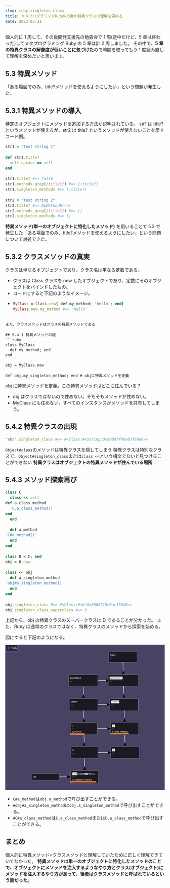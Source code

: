 ```yaml
---
slug: ruby_singleton_class
title: メタプログラミングRubyの5章の特異クラスの理解を深める
date: 2022-03-21
---
```


個人的に 1 周して、その後開発支援先の勉強会で 1 周(途中だけど、5 章は終わった)してメタプログラミング Ruby の 5 章は計 2 周しました。
その中で、**5 章の特異クラスの解像度が低いことに気づけた**ので時間を取ってもう 1 度読み直して理解を深めたいと思います。

## 5.3 特異メソッド

「ある場面でのみ、title?メソッドを使えるようにしたい」という問題が発生した。

## 5.3.1 特異メソッドの導入

特定のオブジェクトにメソッドを追加する方法が説明されている。
str1 は title? というメソッドが使えるが、str2 は title? というメソッドが使えないことを示すコード例。

```ruby
str1 = "test string 1"

def str1.title?
  self.upcase == self
end

str1.title? #=> false
str1.methods.grep(/title?/) #=> [:title?]
str1.singleton_methods #=> [:title?]

str2 = "test string 2"
str2.title? #=> NoMethodError
str2.methods.grep(/title?/) #=> []
str2.singleton_methods #=> []
```

**特異メソッド(単一のオブジェクトに特化したメソッド)** を用いることで 5.3 で発生した「ある場面でのみ、title?メソッドを使えるようにしたい」という問題について対処できた。

## 5.3.2 クラスメソッドの真実

クラスは単なるオブジェクトであり、クラス名は単なる定数である。

- クラスは Class クラスを new したオブジェクトであり、定数にそのオブジェクトをバインドしたもの。
- コードにすると下記のようなイメージ。
- ```ruby
  MyClass = Class.new{ def my_method; 'hello'; end}
  MyClass.new.my_method #=> 'hello'
  ```

````

また、クラスメソッドはクラスの特異メソッドである

## 5.4.1 特異メソッドの謎
```ruby
class MyClass
  def my_method; end
end

obj = MyClass.new

def obj.my_singleton_method; end # objに特異メソッドを定義
````

obj に特異メソッドを定義。この特異メソッドはどこに住んでいる？

- obj はクラスではないので住めない。そもそもメソッドが住めない。
- MyClass にも住めない。すべてのインスタンスがメソッドを共有してしまう。

## 5.4.2 特異クラスの出現

```ruby
"abc".singleton_class #=> #<Class:#<String:0x00007f4beb3f60e0>>
```

`Object#class`のメソッドは特異クラスを隠してしまう
特異クラスは特別なクラスで、`Object#singleton_class`または`class <<`という構文でないと見つけることができない
**特異クラスはオブジェクトの特異メソッドが住んでいる場所**

## 5.4.3 メソッド探索再び

```ruby
class C
  class << self
def a_class_method
  'C.a_class_method()'
end
  end

  def a_method
'C#a_method()'
  end
end

class D < C; end
obj = D.new

class << obj
  def a_singleton_method
'obj#a_singleton_method()'
  end
end

obj.singleton_class #=> #<Class:#<D:0x00007f5e8ac155d0>>
obj.singleton_class.superclass #=> D
```

上記から、obj の特異クラスのスーパークラスは D であることが分かった。
また、Ruby は通常のクラスではなく、特異クラスのメソッドから探索を始める。

図にすると下記のようになる。

![](img1.png)

- `C#a_method`は`obj.a_method`で呼び出すことができる。
- `#obj#a_singleton_method`は`obj.a_singleton_method`で呼び出すことができる。
- `#C#a_class_method`は`C.a_class_method`または`D.a_class_method`で呼び出すことができる。

## まとめ

個人的に特異メソッド=クラスメソッドと理解していたために正しく理解できていてなかった。
**特異メソッドは単一のオブジェクトに特化したメソッドのことで、オブジェクトにメソッドを注入するようなやり方とクラス(オブジェクト)にメソッドを注入するやり方があって、後者はクラスメソッドと呼ばれているという話だった。**
